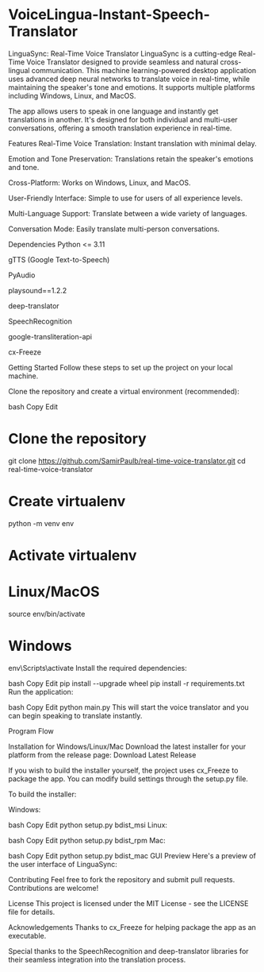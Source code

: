 # VoiceLingua-Instant-Speech-Translator

LinguaSync: Real-Time Voice Translator
LinguaSync is a cutting-edge Real-Time Voice Translator designed to provide seamless and natural cross-lingual communication. This machine learning-powered desktop application uses advanced deep neural networks to translate voice in real-time, while maintaining the speaker's tone and emotions. It supports multiple platforms including Windows, Linux, and MacOS.

The app allows users to speak in one language and instantly get translations in another. It's designed for both individual and multi-user conversations, offering a smooth translation experience in real-time.

Features
Real-Time Voice Translation: Instant translation with minimal delay.

Emotion and Tone Preservation: Translations retain the speaker's emotions and tone.

Cross-Platform: Works on Windows, Linux, and MacOS.

User-Friendly Interface: Simple to use for users of all experience levels.

Multi-Language Support: Translate between a wide variety of languages.

Conversation Mode: Easily translate multi-person conversations.

Dependencies
Python <= 3.11

gTTS (Google Text-to-Speech)

PyAudio

playsound==1.2.2

deep-translator

SpeechRecognition

google-transliteration-api

cx-Freeze

Getting Started
Follow these steps to set up the project on your local machine.

Clone the repository and create a virtual environment (recommended):

bash
Copy
Edit
# Clone the repository
git clone https://github.com/SamirPaulb/real-time-voice-translator.git
cd real-time-voice-translator

# Create virtualenv
python -m venv env

# Activate virtualenv
# Linux/MacOS
source env/bin/activate

# Windows
env\Scripts\activate
Install the required dependencies:

bash
Copy
Edit
pip install --upgrade wheel
pip install -r requirements.txt
Run the application:

bash
Copy
Edit
python main.py
This will start the voice translator and you can begin speaking to translate instantly.

Program Flow


Installation for Windows/Linux/Mac
Download the latest installer for your platform from the release page:
Download Latest Release

If you wish to build the installer yourself, the project uses cx_Freeze to package the app. You can modify build settings through the setup.py file.

To build the installer:

Windows:

bash
Copy
Edit
python setup.py bdist_msi
Linux:

bash
Copy
Edit
python setup.py bdist_rpm
Mac:

bash
Copy
Edit
python setup.py bdist_mac
GUI Preview
Here's a preview of the user interface of LinguaSync:

Contributing
Feel free to fork the repository and submit pull requests. Contributions are welcome!

License
This project is licensed under the MIT License - see the LICENSE file for details.

Acknowledgements
Thanks to cx_Freeze for helping package the app as an executable.

Special thanks to the SpeechRecognition and deep-translator libraries for their seamless integration into the translation process.
